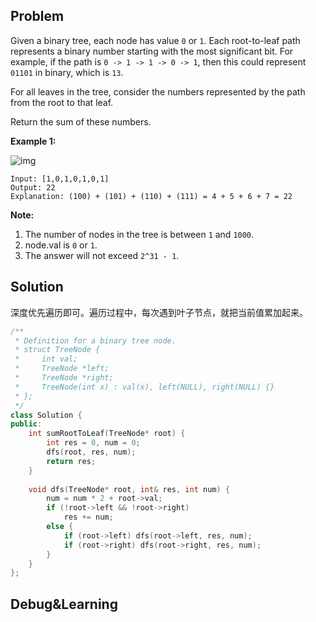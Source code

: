 ## Problem

Given a binary tree, each node has value `0` or `1`.  Each root-to-leaf path represents a binary number starting with the most significant bit.  For example, if the path is `0 -> 1 -> 1 -> 0 -> 1`, then this could represent `01101` in binary, which is `13`.

For all leaves in the tree, consider the numbers represented by the path from the root to that leaf.

Return the sum of these numbers.

 

**Example 1:**

![img](https://assets.leetcode.com/uploads/2019/04/04/sum-of-root-to-leaf-binary-numbers.png)

```
Input: [1,0,1,0,1,0,1]
Output: 22
Explanation: (100) + (101) + (110) + (111) = 4 + 5 + 6 + 7 = 22
```

 

**Note:**

1. The number of nodes in the tree is between `1` and `1000`.
2. node.val is `0` or `1`.
3. The answer will not exceed `2^31 - 1`.



## Solution

深度优先遍历即可。遍历过程中，每次遇到叶子节点，就把当前值累加起来。

```c++
/**
 * Definition for a binary tree node.
 * struct TreeNode {
 *     int val;
 *     TreeNode *left;
 *     TreeNode *right;
 *     TreeNode(int x) : val(x), left(NULL), right(NULL) {}
 * };
 */
class Solution {
public:
    int sumRootToLeaf(TreeNode* root) {
        int res = 0, num = 0;
        dfs(root, res, num);
        return res;
    }
    
    void dfs(TreeNode* root, int& res, int num) {
        num = num * 2 + root->val;
        if (!root->left && !root->right) 
            res += num;
        else {
            if (root->left) dfs(root->left, res, num);
            if (root->right) dfs(root->right, res, num);
        }
    }
};
```



## Debug&Learning



